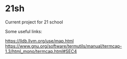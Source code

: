 # 21sh
Current project for 21 school


 Some useful links:

https://lldb.llvm.org/use/map.html
https://www.gnu.org/software/termutils/manual/termcap-1.3/html_mono/termcap.html#SEC4
